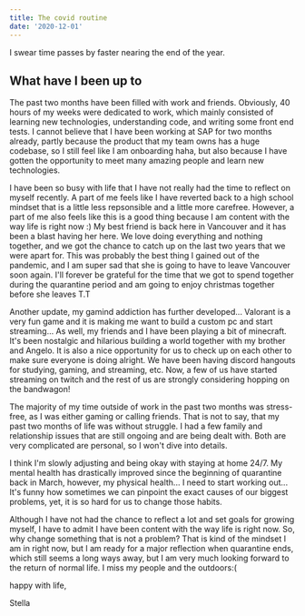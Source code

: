 ```yaml
---
title: The covid routine
date: '2020-12-01'
---
```


I swear time passes by faster nearing the end of the year.

## What have I been up to

The past two months have been filled with work and friends. Obviously, 40 hours of my weeks were dedicated to work, which mainly consisted of learning new technologies, understanding code, and writing some front end tests. I cannot believe that I have been working at SAP for two months already, partly because the product that my team owns has a huge codebase, so I still feel like I am onboarding haha, but also because I have gotten the opportunity to meet many amazing people and learn new technologies.

I have been so busy with life that I have not really had the time to reflect on myself recently. A part of me feels like I have reverted back to a high school mindset that is a little less repsonsible and a little more carefree. However, a part of me also feels like this is a good thing because I am content with the way life is right now :) My best friend is back here in Vancouver and it has been a blast having her here. We love doing everything and nothing together, and we got the chance to catch up on the last two years that we were apart for. This was probably the best thing I gained out of the pandemic, and I am super sad that she is going to have to leave Vancouver soon again. I'll forever be grateful for the time that we got to spend together during the quarantine period and am going to enjoy christmas together before she leaves T.T

Another update, my gamind addiction has further developed... Valorant is a very fun game and it is making me want to build a custom pc and start streaming... As well, my friends and I have been playing a bit of minecraft. It's been nostalgic and hilarious building a world together with my brother and Angelo. It is also a nice opportunity for us to check up on each other to make sure everyone is doing alright. We have been having discord hangouts for studying, gaming, and streaming, etc. Now, a few of us have started streaming on twitch and the rest of us are strongly considering hopping on the bandwagon!

The majority of my time outside of work in the past two months was stress-free, as I was either gaming or calling friends. That is not to say, that my past two months of life was without struggle. I had a few family and relationship issues that are still ongoing and are being dealt with. Both are very complicated are personal, so I won't dive into details.

I think I'm slowly adjusting and being okay with staying at home 24/7. My mental health has drastically improved since the beginning of quarantine back in March, however, my physical health... I need to start working out... It's funny how sometimes we can pinpoint the exact causes of our biggest problems, yet, it is so hard for us to change those habits.

Although I have not had the chance to reflect a lot and set goals for growing myself, I have to admit I have been content with the way life is right now. So, why change something that is not a problem? That is kind of the mindset I am in right now, but I am ready for a major reflection when quarantine ends, which still seems a long ways away, but I am very much looking forward to the return of normal life. I miss my people and the outdoors:(

happy with life,

Stella
